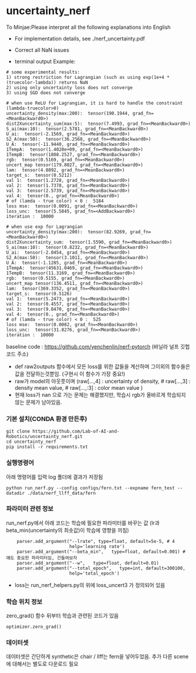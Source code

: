 # uncertainty_nerf
To Minjae:Please interpret all the following explanations into English

* For implementation details, see ./nerf_uncertainty.pdf

* Correct all NaN issues

* terminal output Example:

```
# some experimental results:
1) strong restriction for Lagrangian (such as using exp(1e+4 * (truecolor-lambda)) returns NaN
2) using only uncertainty loss does not converge
3) using SGD does not converge

# when use ReLU for Lagrangian, it is hard to handle the constraint (lambda-truecolor>0)
uncertainty_density(max:200):  tensor(190.1944, grad_fn=<MeanBackward0>)
dist2Xuncertainty_sum(max:5):  tensor(7.4993, grad_fn=<MeanBackward0>)
S_ai(max:10):  tensor(2.5781, grad_fn=<MeanBackward0>)
U_ai:  tensor(-2.1569, grad_fn=<MeanBackward0>)
S2_A(max:50):  tensor(36.2568, grad_fn=<MeanBackward0>)
U_A:  tensor(-11.9440, grad_fn=<MeanBackward0>)
1TempA:  tensor(1.4028e+09, grad_fn=<MeanBackward0>)
1TempB:  tensor(1808.2527, grad_fn=<MeanBackward0>)
rgb:  tensor(0.5169, grad_fn=<MeanBackward0>)
uncert_map tensor(179.8027, grad_fn=<MeanBackward0>)
lam:  tensor(4.8892, grad_fn=<MeanBackward0>)
target_s:  tensor(0.5212)
val 1:  tensor(1.2728, grad_fn=<MeanBackward0>)
val 2:  tensor(1.7378, grad_fn=<MeanBackward0>)
val 3:  tensor(2.5739, grad_fn=<MeanBackward0>)
val 4:  tensor(0., grad_fn=<MeanBackward0>)
# of (lamda - true color) < 0 :  5184
loss mse:  tensor(0.0091, grad_fn=<MeanBackward0>)
loss_unc:  tensor(5.5845, grad_fn=<AddBackward0>)
iteration :  10000

# when use exp for Lagrangian
uncertainty_density(max:200):  tensor(82.9269, grad_fn=<MeanBackward0>)
dist2Xuncertainty_sum:  tensor(1.5590, grad_fn=<MeanBackward0>)
S_ai(max:10):  tensor(0.8232, grad_fn=<MeanBackward0>)
U_ai:  tensor(-2.0454, grad_fn=<MeanBackward0>)
S2_A(max:50):  tensor(3.1011, grad_fn=<MeanBackward0>)
U_A:  tensor(-1.1285, grad_fn=<MeanBackward0>)
1TempA:  tensor(45631.0469, grad_fn=<MeanBackward0>)
1TempB:  tensor(11.3169, grad_fn=<MeanBackward0>)
rgb:  tensor(0.5155, grad_fn=<MeanBackward0>)
uncert_map tensor(136.4511, grad_fn=<MeanBackward0>)
lam:  tensor(369.3352, grad_fn=<MeanBackward0>)
target_s:  tensor(0.5126)
val 1:  tensor(5.2473, grad_fn=<MeanBackward0>)
val 2:  tensor(0.4557, grad_fn=<MeanBackward0>)
val 3:  tensor(9.8470, grad_fn=<MeanBackward0>)
val 4:  tensor(0., grad_fn=<MeanBackward0>)
# of (lamda - true color) < 0 :  525
loss mse:  tensor(0.0082, grad_fn=<MeanBackward0>)
loss_unc:  tensor(31.8276, grad_fn=<MeanBackward0>)
iteration :  10000
```

baseline code : https://github.com/yenchenlin/nerf-pytorch (바닐라 널프 깃헙코드 주소)





- def raw2outputs 함수에서 모든 loss를 위한 값들을 계산하며 그이외의 함수들은 값을 전달하는것뿐임. (구현시 이 함수가 가장 중요!)
- raw가 model의 아웃풋이며 (raw[...,4] : uncertainty of density, # raw[...,3] : density mean value, # raw[...,:3] : color mean value )
- 현재 loss가 nan 으로 가는 문제는 해결했지만, 학습시 rgb가 올바르게 학습되지 않는 문제가 남아있음.

### 기본 설치(CONDA 환경 만든후)
```
git clone https://github.com/Lab-of-AI-and-Robotics/uncertainty_nerf.git
cd uncertainty_nerf
pip install -r requirements.txt
```

### 실행명령어
아래 명령어를 입력 log 폴더에 결과가 저장됨
```
python run_nerf.py --config configs/fern.txt --expname fern_test --datadir ./data/nerf_llff_data/fern
```

### 파라미터 관련 정보
run_nerf.py에서 아래 코드는 학습에 필요한 파라미터를 바꾸는 값 (lr과 beta_min(uncertainty의 최솟값)이 학습에 영향을 끼침)
```
    parser.add_argument("--lrate", type=float, default=5e-5, # 4 
                        help='learning rate')
    parser.add_argument("--beta_min",   type=float, default=0.001) # 얘도 중요한 파라미터임, 건들여보자
    parser.add_argument("--w",   type=float, default=0.01) 
    parser.add_argument("--total_epoch",   type=int, default=300100, 
                        help='total_epoch')
```

- loss는 run_nerf_helpers.py의 위에 loss_uncert3 가 정의되어 있음


### 학습 위치 정보
zero_grad() 함수 뒤부터 학습과 관련된 코드가 있음
```
optimizer.zero_grad()
```


### 데이터셋
데이터셋은 간단하게 synthetic은 chair / llff는 fern을 넣어두었음. 추가 다른 scene에 대해서는 별도로 다운로드 필요
